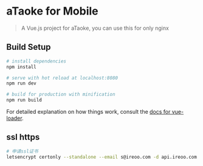 # aTaoke for Mobile

> A Vue.js project for aTaoke, you can use this for only nginx

## Build Setup

```bash
# install dependencies
npm install

# serve with hot reload at localhost:8080
npm run dev

# build for production with minification
npm run build
```

For detailed explanation on how things work, consult the [docs for vue-loader](http://vuejs.github.io/vue-loader).

## ssl https

```bash
# 申请ssl证书
letsencrypt certonly --standalone --email s@ireoo.com -d api.ireoo.com
```
